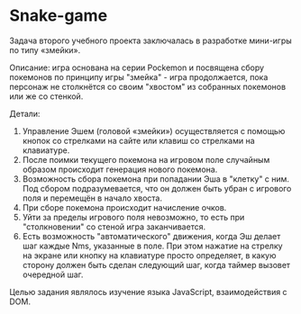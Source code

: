 # Snake-game
Задача второго учебного проекта заключалась в разработке мини-игры по типу «змейки».

Описание: игра основана на серии Pockemon и посвящена сбору покемонов по принципу игры "змейка" - игра продолжается, пока персонаж не столкнётся со своим "хвостом" из собранных покемонов или же со стенкой.

Детали:
1.	Управление Эшем (головой «змейки») осуществляется с помощью кнопок со стрелками на сайте или клавиш со стрелками на клавиатуре.
2.	После поимки текущего покемона на игровом поле случайным образом происходит генерация нового покемона. 
3.	Возможность сбора покемона при попадании  Эша в "клетку" с ним. Под сбором подразумевается, что он должен быть убран с игрового поля и перемещён в начало хвоста.
4.	При сборе покемона происходит начисление очков.
5.	Уйти за пределы игрового поля невозможно, то есть при "столкновении" со стеной игра заканчивается.
6.	Есть возможность "автоматического" движения, когда Эш делает шаг каждые Nms, указанные в поле. При этом нажатие на стрелку на экране или кнопку на клавиатуре просто определяет, в какую сторону должен быть сделан следующий шаг, когда таймер вызовет очередной шаг.

Целью задания являлось изучение языка JavaScript, взаимодействия с DOM. 
 
